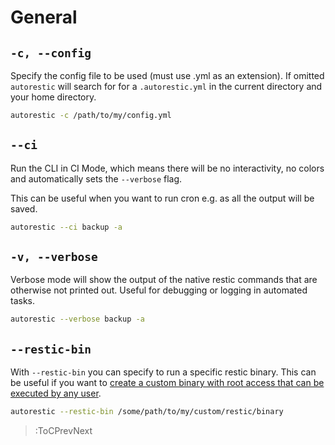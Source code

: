 # General

## `-c, --config`

Specify the config file to be used (must use .yml as an extension).
If omitted `autorestic` will search for for a `.autorestic.yml` in the current directory and your home directory.

```bash
autorestic -c /path/to/my/config.yml
```

## `--ci`

Run the CLI in CI Mode, which means there will be no interactivity, no colors and automatically sets the `--verbose` flag.

This can be useful when you want to run cron e.g. as all the output will be saved.

```bash
autorestic --ci backup -a
```

## `-v, --verbose`

Verbose mode will show the output of the native restic commands that are otherwise not printed out. Useful for debugging or logging in automated tasks.

```bash
autorestic --verbose backup -a
```

## `--restic-bin`

With `--restic-bin` you can specify to run a specific restic binary. This can be useful if you want to [create a custom binary with root access that can be executed by any user](https://restic.readthedocs.io/en/stable/080_examples.html#full-backup-without-root).

```bash
autorestic --restic-bin /some/path/to/my/custom/restic/binary
```

> :ToCPrevNext
